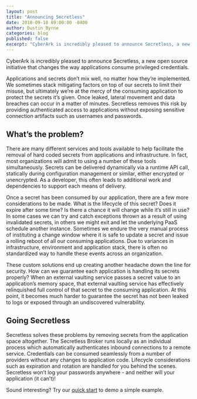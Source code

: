```yaml
---
layout: post
title: "Announcing Secretless"
date: 2018-09-18 09:00:00 -0400
author: Dustin Byrne
categories: blog
published: false
excerpt: "CyberArk is incredibly pleased to announce Secretless, a new open source project that changes the way applications consume privileged credentials."
---
```


CyberArk is incredibly pleased to announce Secretless, a new open source initiative that changes the way applications consume privileged credentials. 

Applications and secrets don’t mix well, no matter how they’re implemented. We sometimes stack mitigating factors on top of our secrets to limit their misuse, but ultimately we’re at the mercy of the consuming application to protect the secrets it’s given. Once leaked, lateral movement and data breaches can occur in a matter of minutes. Secretless removes this risk by providing authenticated access to applications without exposing sensitive connection artifacts such as usernames and passwords.

## What’s the problem?
There are many different services and tools available to help facilitate the removal of hard coded secrets from applications and infrastructure. In fact, most organizations will admit to using a number of these tools simultaneously. Secrets can be delivered dynamically via a runtime API call, statically during configuration management or similar, either encrypted or unencrypted. As a developer, this often leads to additional work and dependencies to support each means of delivery.

Once a secret has been consumed by our application, there are a few more considerations to be made. What is the lifecycle of this secret? Does it expire after some time? Is there a chance it will change while it’s still in use? In some cases we can try and catch exceptions thrown as a result of using invalidated secrets, in others we might exit and let the underlying PaaS schedule another instance. Sometimes we endure the very manual process of instituting a change window where it is safe to update a secret and issue a rolling reboot of all our consuming applications. Due to variances in infrastructure, environment and application stack, there is often no standardized way to handle these events across an organization.

These custom solutions end up creating another headache down the line for security. How can we guarantee each application is handling its secrets properly? When an external vaulting service passes a secret value to an application’s memory space, that external vaulting service has effectively relinquished full control of that secret to the consuming application. At this point, it becomes much harder to guarantee the secret has not been leaked to logs or exposed through an undiscovered vulnerability.

## Going Secretless
Secretless solves these problems by removing secrets from the application space altogether. The Secretless Broker runs locally as an individual process which automatically authenticates inbound connections to a remote service. Credentials can be consumed seamlessly from a number of providers without any changes to application code. Lifecycle considerations such as expiration and rotation are handled for you behind the scenes. Secretless won’t log your passwords anywhere - and neither will your application (it can’t)!


Sound interesting? Try our [quick start](/docs/get_started/quick_start.html) to demo a simple example.


